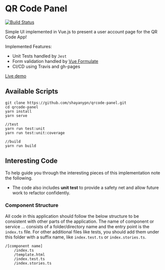 
# QR Code Panel

[![Build Status](https://travis-ci.com/shayanypn/qrcode-panel.svg?branch=master)](https://travis-ci.com/shayanypn/qrcode-panel)

Simple UI implemented in Vue.js to present a user account page for the QR Code App!

Implemented Features:
 - Unit Tests handled by `Jest` 
 - Form validation handled by [Vue Formulate](https://vueformulate.com/)
 - CI/CD using Travis and gh-pages

[Live demo](https://shayanypn.github.io/qrcode-panel/)

## Available Scripts


    git clone https://github.com/shayanypn/qrcode-panel.git
    cd qrcode-panel
    yarn install
    yarn serve

    //test
    yarn run test:unit
    yarn run test:unit:coverage

    //build
    yarn run build
    


## Interesting Code

To help guide you through the interesting pieces of this implementation note the following.

-   The code also includes **unit test**  to provide a safety net and allow future work to refactor confidently.

### Component Structure
All code in this application should follow the below structure to be consistent with other parts of the application. The name of component or service ... consists of a folder/directory name and the entry point is the `index.ts` file. For other additional files like tests, you should add them under this folder with a suffix name, like `index.test.ts` or `index.stories.ts`.

    /[component name]
        /index.ts
        /template.html
        /index.test.ts
        /index.stories.ts

